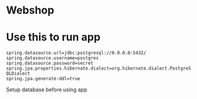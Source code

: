 # Webshop
# Use this to run app

`spring.datasource.url=jdbc:postgresql://0.0.0.0:5432/` <br>
`spring.datasource.username=postgres` <br>
`spring.datasource.password=secret` <br>
`spring.jpa.properties.hibernate.dialect=org.hibernate.dialect.PostgreSQLDialect` <br>
`spring.jpa.generate-ddl=true` <br>

Setup database before using app
